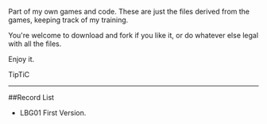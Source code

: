 Part of my own games and code. These are just the files derived from the games, keeping track of my training.

You're welcome to download and fork if you like it, or do whatever else legal with all the files.

Enjoy it.

TipTiC

--- ---

##Record List
* LBG01 First Version.
